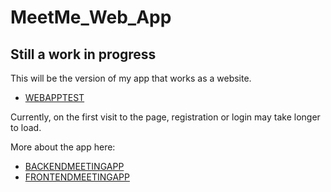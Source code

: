 # MeetMe_Web_App 

## Still a work in progress

This will be the version of my app that works as a website.

* [WEBAPPTEST](https://meetme-web-q5ol.onrender.com/)

Currently, on the first visit to the page, registration or login may take longer to load.

More about the app here:

* [BACKENDMEETINGAPP](https://github.com/gszczure/BACKENDMEETINGAPP)
* [FRONTENDMEETINGAPP](https://github.com/gszczure/FRONTENDMEETINGAPP)


